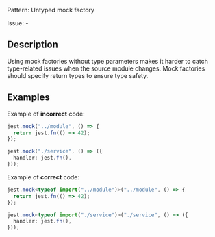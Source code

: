 Pattern: Untyped mock factory

Issue: -

## Description

Using mock factories without type parameters makes it harder to catch type-related issues when the source module changes. Mock factories should specify return types to ensure type safety.

## Examples

Example of **incorrect** code:
```typescript
jest.mock("../module", () => {
  return jest.fn(() => 42);
});

jest.mock("./service", () => ({
  handler: jest.fn(),
}));
```

Example of **correct** code:
```typescript
jest.mock<typeof import("../module")>("../module", () => {
  return jest.fn(() => 42);
});

jest.mock<typeof import("./service")>("./service", () => ({
  handler: jest.fn(),
}));
```